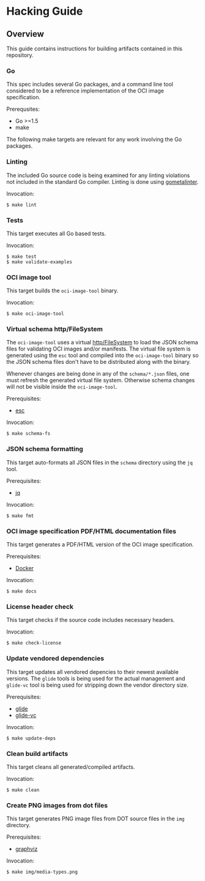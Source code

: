 # Hacking Guide

## Overview

This guide contains instructions for building artifacts contained in this repository.

### Go

This spec includes several Go packages, and a command line tool considered to be a reference implementation of the OCI image specification.

Prerequsites:
* Go >=1.5
* make

The following make targets are relevant for any work involving the Go packages.

### Linting

The included Go source code is being examined for any linting violations not included in the standard Go compiler. Linting is done using [gometalinter](https://github.com/alecthomas/gometalinter).

Invocation:
```
$ make lint
```

### Tests

This target executes all Go based tests.

Invocation:
```
$ make test
$ make validate-examples
```

### OCI image tool

This target builds the `oci-image-tool` binary.

Invocation:
```
$ make oci-image-tool
```

### Virtual schema http/FileSystem

The `oci-image-tool` uses a virtual [http/FileSystem](https://golang.org/pkg/net/http/#FileSystem) to load the JSON schema files for validating OCI images and/or manifests. The virtual file system is generated using the `esc` tool and compiled into the `oci-image-tool` binary so the JSON schema files don't have to be distributed along with the binary.

Whenever changes are being done in any of the `schema/*.json` files, one must refresh the generated virtual file system. Otherwise schema changes will not be visible inside the `oci-image-tool`.

Prerequisites:
* [esc](https://github.com/mjibson/esc)

Invocation:
```
$ make schema-fs
```

### JSON schema formatting

This target auto-formats all JSON files in the `schema` directory using the `jq` tool.

Prerequisites:
* [jq](https://stedolan.github.io/jq/)

Invocation:
```
$ make fmt
```

### OCI image specification PDF/HTML documentation files

This target generates a PDF/HTML version of the OCI image specification.

Prerequisites:
* [Docker](https://www.docker.com/)

Invocation:
```
$ make docs
```

### License header check

This target checks if the source code includes necessary headers.

Invocation:
```
$ make check-license
```

### Update vendored dependencies

This target updates all vendored depencies to their newest available versions. The `glide` tools is being used for the actual management and `glide-vc` tool is being used for stripping down the vendor directory size.

Prerequisites:
* [glide](https://github.com/Masterminds/glide)
* [glide-vc](https://github.com/sgotti/glide-vc)

Invocation:
```
$ make update-deps
```

### Clean build artifacts

This target cleans all generated/compiled artifacts.

Invocation:
```
$ make clean
```

### Create PNG images from dot files

This target generates PNG image files from DOT source files in the `img` directory.

Prerequisites:
* [graphviz](http://www.graphviz.org/)

Invocation:
```
$ make img/media-types.png
```
